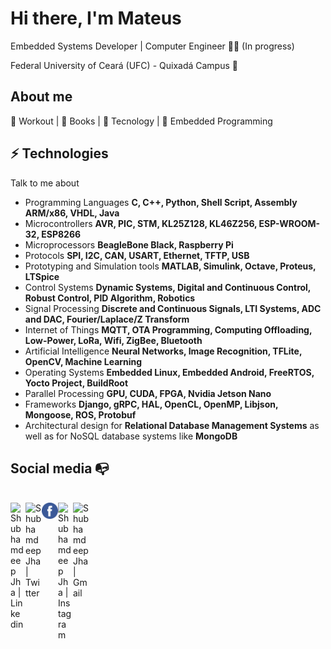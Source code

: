 # Hi there, I'm Mateus

Embedded Systems Developer | Computer Engineer :man_technologist: (In progress)

Federal University of Ceará (UFC) - Quixadá Campus :chicken:

## About me 

:muscle: Workout | :blue_book: Books | :rocket: Tecnology | :robot: Embedded Programming

## ⚡ Technologies
Talk to me about
- Programming Languages **C, C++, Python, Shell Script, Assembly ARM/x86, VHDL, Java**
- Microcontrollers **AVR, PIC, STM, KL25Z128, KL46Z256, ESP-WROOM-32, ESP8266**
- Microprocessors **BeagleBone Black, Raspberry Pi**
- Protocols **SPI, I2C, CAN, USART, Ethernet, TFTP, USB**
- Prototyping and Simulation tools **MATLAB, Simulink, Octave, Proteus, LTSpice**
- Control Systems **Dynamic Systems, Digital and Continuous Control, Robust Control, PID Algorithm, Robotics**
- Signal Processing **Discrete and Continuous Signals, LTI Systems, ADC and DAC, Fourier/Laplace/Z Transform**
- Internet of Things **MQTT, OTA Programming, Computing Offloading, Low-Power, LoRa, Wifi, ZigBee, Bluetooth**
- Artificial Intelligence **Neural Networks, Image Recognition, TFLite, OpenCV, Machine Learning**
- Operating Systems **Embedded Linux, Embedded Android, FreeRTOS, Yocto Project, BuildRoot**
- Parallel Processing **GPU, CUDA, FPGA, Nvidia Jetson Nano**
- Frameworks **Django, gRPC, HAL, OpenCL, OpenMP, Libjson, Mongoose, ROS, Protobuf**
- Architectural design for **Relational Database Management Systems** as well as for NoSQL database systems like **MongoDB**

## Social media :mailbox_with_no_mail:

<br>

  <a href="https://www.linkedin.com/in/mattsousaa/">
    <img align="left" alt="Shubhamdeep Jha | Linkedin" width="24px" src="https://github.com/TheDudeThatCode/TheDudeThatCode/blob/master/Assets/Linkedin.svg" />
  </a>
  <a href="https://twitter.com/mattsousaa1">
    <img align="left" alt="Shubhamdeep Jha | Twitter" width="26px" src="https://github.com/TheDudeThatCode/TheDudeThatCode/blob/master/Assets/Twitter.svg" />
  </a>
  <a href="https://www.facebook.com/mateus.sousa.589/">
    <img align="left" alt="Shubhamdeep Jha | Twitter" width="26px" src="https://github.com/mattsousaa/mattsousaa/blob/master/facebook.svg" />
  </a>
  <a href="https://www.instagram.com/mat.sousaa/?hl=pt-br">
    <img align="left" alt="Shubhamdeep Jha | Instagram" width="24px" src="https://github.com/TheDudeThatCode/TheDudeThatCode/blob/master/Assets/Instagram.svg" />
  </a>
  <a href="mateuseng_ec@alu.ufc.br">
    <img align="left" alt="Shubhamdeep Jha | Gmail" width="26px" src="https://github.com/TheDudeThatCode/TheDudeThatCode/blob/master/Assets/Gmail.svg" />
  </a>

<br>

